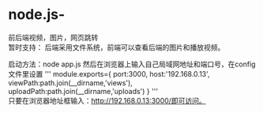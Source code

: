# node.js-
前后端视频，图片，网页跳转<br>
暂时支持：
后端采用文件系统，前端可以查看后端的图片和播放视频。


启动方法：node app.js
然后在浏览器上输入自己局域网地址和端口号，在config文件里设置
'''
module.exports={
    port:3000,
    host:'192.168.0.13',
    viewPath:path.join(__dirname,'views'),
    uploadPath:path.join(__dirname,'uploads')
}
'''<br>
只要在浏览器地址框输入：http://192.168.0.13:3000/即可访问。
